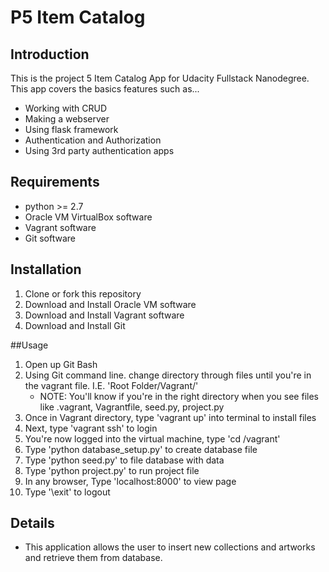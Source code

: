 # P5 Item Catalog

## Introduction

This is the project 5 Item Catalog App for Udacity Fullstack Nanodegree. This app covers the basics features such as...
- Working with CRUD
- Making a webserver
- Using flask framework
- Authentication and Authorization
- Using 3rd party authentication apps


## Requirements

* python >= 2.7
* Oracle VM VirtualBox software
* Vagrant software
* Git software


## Installation

1. Clone or fork this repository
2. Download and Install Oracle VM software
3. Download and Install Vagrant software
4. Download and Install Git

##Usage

1. Open up Git Bash
2. Using Git command line. change directory through files until you're in the vagrant file. I.E. 'Root Folder/Vagrant/'
    * NOTE: You'll know if you're in the right directory when you see files like .vagrant, Vagrantfile, seed.py, project.py
3. Once in Vagrant directory, type 'vagrant up' into terminal to install files
4. Next, type 'vagrant ssh' to login
5. You're now logged into the virtual machine, type 'cd /vagrant'
6. Type 'python database_setup.py' to create database file
7. Type 'python seed.py' to file database with data
8. Type 'python project.py' to run project file
9. In any browser, Type 'localhost:8000' to view page
10. Type '\exit' to logout


## Details

* This application allows the user to insert new collections and artworks and retrieve them from database. 
